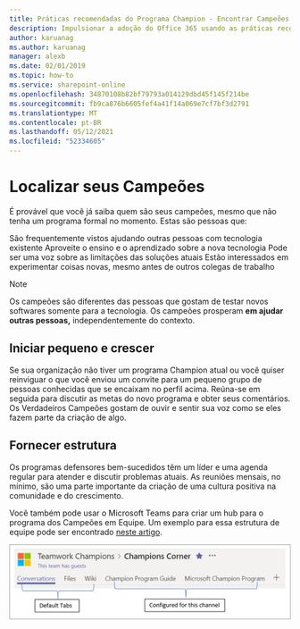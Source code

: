 ```yaml
---
title: Práticas recomendadas do Programa Champion - Encontrar Campeões
description: Impulsionar a adoção do Office 365 usando as práticas recomendadas do Programa Champion.
author: karuanag
ms.author: karuanag
manager: alexb
ms.date: 02/01/2019
ms.topic: how-to
ms.service: sharepoint-online
ms.openlocfilehash: 34870108b82bf79793a014129dbd45f145f214be
ms.sourcegitcommit: fb9ca876b6605fef4a41f14a069e7cf7bf3d2791
ms.translationtype: MT
ms.contentlocale: pt-BR
ms.lasthandoff: 05/12/2021
ms.locfileid: "52334605"
---
```

# <a name="finding-your-champions"></a>Localizar seus Campeões 

É provável que você já saiba quem são seus campeões, mesmo que não tenha um programa formal no momento.  Estas são pessoas que:

São frequentemente vistos ajudando outras pessoas com tecnologia existente Aproveite o ensino e o aprendizado sobre a nova tecnologia Pode ser uma voz sobre as limitações das soluções atuais Estão interessados em experimentar coisas novas, mesmo antes de outros colegas de trabalho

> [!NOTE]
> Os campeões são diferentes das pessoas que gostam de testar novos softwares somente para a tecnologia. Os campeões prosperam **em ajudar outras pessoas,** independentemente do contexto. 

## <a name="start-small-and-grow"></a>Iniciar pequeno e crescer

Se sua organização não tiver um programa Champion atual ou você quiser reinviguar o que você enviou um convite para um pequeno grupo de pessoas conhecidas que se encaixam no perfil acima.  Reúna-se em seguida para discutir as metas do novo programa e obter seus comentários. Os Verdadeiros Campeões gostam de ouvir e sentir sua voz como se eles fazem parte da criação de algo.  

## <a name="provide-structure"></a>Fornecer estrutura

Os programas defensores bem-sucedidos têm um líder e uma agenda regular para atender e discutir problemas atuais.  As reuniões mensais, no mínimo, são uma parte importante da criação de uma cultura positiva na comunidade e do crescimento.  

Você também pode usar o Microsoft Teams para criar um hub para o programa dos Campeões em Equipe.  Um exemplo para essa estrutura de equipe pode ser encontrado [neste artigo](/MicrosoftTeams/teams-adoption-your-first-teams).

![guias de equipe do campeão do trabalho em equipe](media/teams-adoption-tab-example.png)